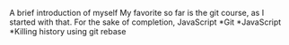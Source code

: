 A brief introduction of myself
My favorite so far is the git course, as I started with that. For the sake of completion, JavaScript
*Git
*JavaScript
*Killing history using git rebase